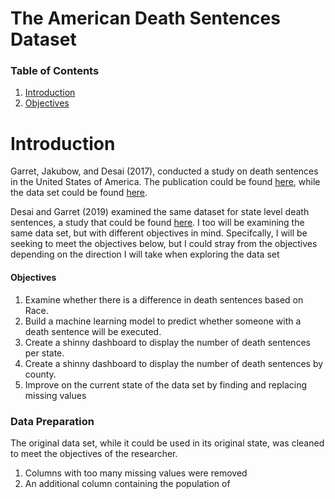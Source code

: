 # The American Death Sentences Dataset
### Table of Contents
1. [Introduction](#Introduction)
2. [Objectives](#Objectives)
# Introduction
Garret, Jakubow, and Desai (2017), conducted a study on death sentences in the United States of America.
The publication could be found [here](https://papers.ssrn.com/sol3/papers.cfm?abstract_id=2911016), while
the data set could be found [here](http://endofitsrope.com/wp-content/uploads/2018/03/1991_2017_individualFIPS.csv-1991_2017_individualFIPS.csv). 

Desai and Garret (2019) examined the same dataset for state level death sentences, a study that could be 
found [here](https://papers.ssrn.com/sol3/papers.cfm?abstract_id=3124455). I too will be examining the same 
data set, but with different objectives in mind. Specifcally, I will be seeking to meet the objectives below,
but I could stray from the objectives depending on the direction I will take when exploring the data set

#### Objectives
1. Examine whether there is a difference in death sentences based on Race.
2. Build a machine learning model to predict whether someone with a death sentence will be executed.
3. Create a shinny dashboard to display the number of death sentences per state.
4. Create a shinny dashboard to display the number of death sentences by county.
5. Improve on the current state of the data set by finding and replacing missing values

### Data Preparation
The original data set, while it could be used in its original state, was cleaned to meet the objectives of the 
researcher. 
1. Columns with too many missing values were removed
2. An additional column containing the population of 